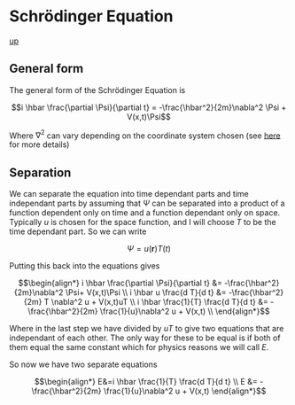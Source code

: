 # Schrödinger Equation

[up](./Maths.md)

## General form

The general form of the Schrödinger Equation is 

``` math
i \hbar \frac{\partial \Psi}{\partial t} = -\frac{\hbar^2}{2m}\nabla^2 \Psi + V(x,t)\Psi
```

Where $\nabla^2$ can vary depending on the coordinate system chosen (see [here](./LaplacianOperatorCoordinates.md) for more details)

## Separation

We can separate the equation into time dependant parts and time independant parts by assuming that $\Psi$ can be separated into a product of a function dependent only on time and a function dependant only on space. Typically $u$ is chosen for the space function, and I will choose $T$ to be the time dependant part. So we can write

``` math
\Psi = u(\mathbf{r})T(t)
```

Putting this back into the equations gives

``` math
\begin{align*}
i \hbar \frac{\partial \Psi}{\partial t} &= -\frac{\hbar^2}{2m}\nabla^2 \Psi+ V(x,t)\Psi \\
i \hbar u \frac{d T}{d t} &= -\frac{\hbar^2}{2m} T \nabla^2 u + V(x,t)uT \\
i \hbar \frac{1}{T} \frac{d T}{d t} &= -\frac{\hbar^2}{2m} \frac{1}{u}\nabla^2 u + V(x,t) \\
\end{align*}
```
Where in the last step we have divided by $uT$ to give two equations that are independant of each other. The only way for these to be equal is if both of them equal the same constant which for physics reasons we will call $E$.

So now we have two separate equations

``` math
\begin{align*}
E&=i \hbar \frac{1}{T} \frac{d T}{d t} \\
E &= -\frac{\hbar^2}{2m} \frac{1}{u}\nabla^2 u + V(x,t)
\end{align*}
```
